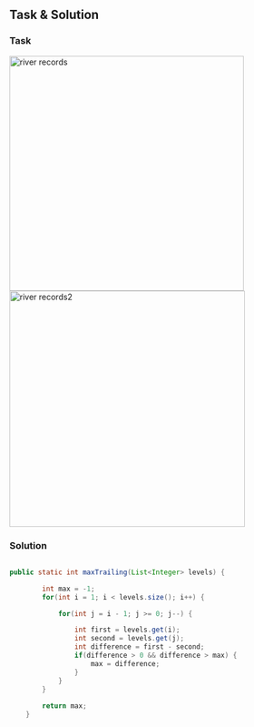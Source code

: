 ## Task & Solution


### Task
<img width="413" alt="river records" src="https://user-images.githubusercontent.com/57875037/105995132-dd63a780-60a8-11eb-8a27-54288bfbcda5.png">
<img width="415" alt="river records2" src="https://user-images.githubusercontent.com/57875037/105995153-e5234c00-60a8-11eb-9887-958da98b0594.png">


### Solution

```java

public static int maxTrailing(List<Integer> levels) {

        int max = -1;
        for(int i = 1; i < levels.size(); i++) {

            for(int j = i - 1; j >= 0; j--) {

                int first = levels.get(i);
                int second = levels.get(j);
                int difference = first - second;
                if(difference > 0 && difference > max) {
                    max = difference;
                }
            }
        }
        
        return max;
    }

```
